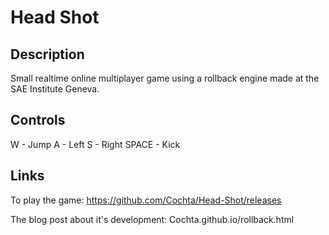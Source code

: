 # Head Shot

## Description

Small realtime online multiplayer game using a rollback engine made at the SAE Institute Geneva.

## Controls

W - Jump
A - Left
S - Right
SPACE - Kick

## Links

To play the game: https://github.com/Cochta/Head-Shot/releases

The blog post about it's development: Cochta.github.io/rollback.html
